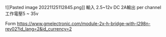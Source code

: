 ![[Pasted image 20221125112845.png]]
輸入 2.5~12v DC 
2A輸出 per channel
工作電壓5 ~ 35v


Form https://www.gmelectronic.com/module-2x-h-bridge-with-l298n-rev02?id_lang=2&id_currency=2